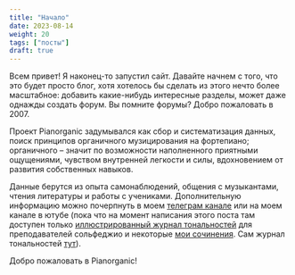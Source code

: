 ```yaml
---
title: "Начало"
date: 2023-08-14
weight: 20
tags: ["посты"]
draft: true
---
```




Всем привет! Я наконец-то запустил сайт. Давайте начнем с того, что это будет просто блог, хотя хотелось бы сделать из этого нечто более масштабное: добавить какие-нибудь интересные разделы, может даже однажды создать форум. Вы помните форумы? Добро пожаловать в 2007.

Проект Pianorganic задумывался как сбор и систематизация данных, поиск принципов органичного музицирования на фортепиано; органичного – значит по возможности наполненного приятными ощущениями, чувством внутренней легкости и силы, вдохновением от развития собственных навыков.

Данные берутся из опыта самонаблюдений, общения с музыкантами, чтения литературы и работы с учениками. Дополнительную информацию можно почерпнуть в моем [телеграм канале](https://t.me/pianorganic) или на моем канале в ютубе (пока что на момент написания этого поста там доступен только [иллюстрированный журнал тональностей](https://youtube.com/playlist?list=PLiPBIFBFkxDacbGmvnoVptg0QR4JGLEFS) для преподавателей сольфеджио и некоторые [мои сочинения](https://youtube.com/playlist?list=PLiPBIFBFkxDamYUMr85GYMVMq0gTF5FhA). Cам журнал тональностей [тут](/ru/blog/beginning/solfege.pdf)).

Добро пожаловать в Pianorganic!


